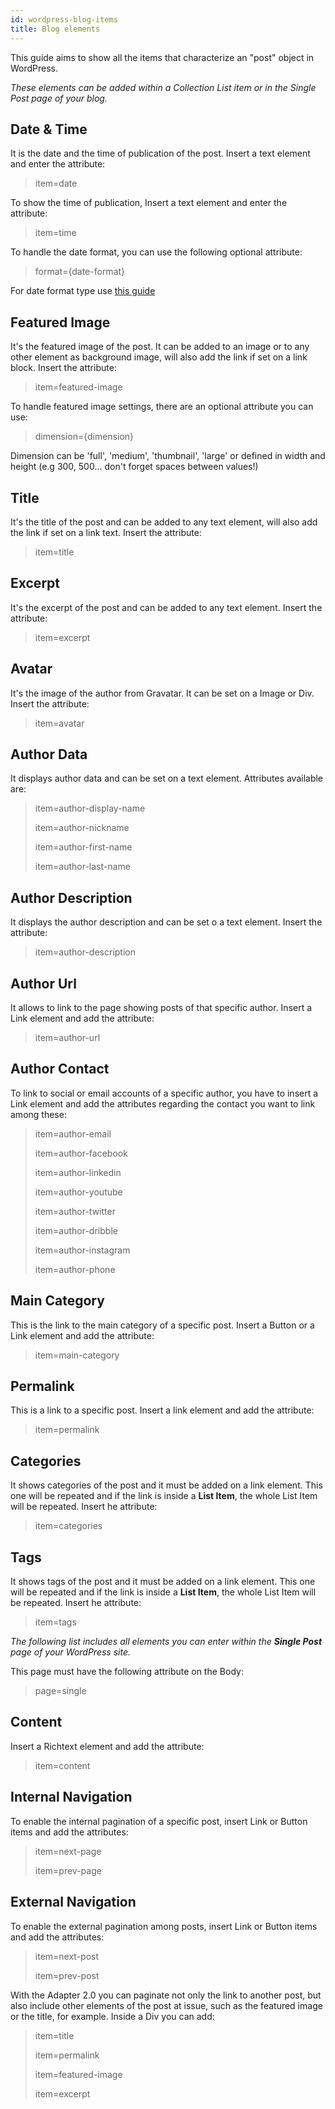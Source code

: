 ```yaml
---
id: wordpress-blog-items
title: Blog elements
---
```

This guide aims to show all the items that characterize an "post" object in WordPress. 

*These elements can be added within a Collection List item or in the Single Post page of your blog.*

## Date & Time
It is the date and the time of publication of the post. Insert a text element and enter the attribute:

> item=date

To show the time of publication,  Insert a text element and enter the attribute:

> item=time

To handle the date format, you can use the following optional attribute:

> format={date-format}

For date format type use [this guide](https://wordpress.org/support/article/formatting-date-and-time/)

## Featured Image
It's the featured image of the post. It can be added to an image or to any other element as background image, will also add the link if set on a link block.
Insert the attribute:

> item=featured-image

To handle featured image settings, there are an optional attribute you can use:

> dimension={dimension}

Dimension can be 'full', 'medium', 'thumbnail', 'large' or defined in width and height (e.g 300, 500... don't forget spaces between values!)

## Title
It's the title of the post and can be added to any text element, will also add the link if set on a link text.
Insert the attribute:

> item=title

## Excerpt
It's the excerpt of the post and can be added to any text element. Insert the attribute:

> item=excerpt

## Avatar
It's the image of the author from Gravatar. It can be set on a Image or Div. Insert the attribute:

> item=avatar

## Author Data
It displays author data and can be set on a text element. Attributes available are:

> item=author-display-name
>
> item=author-nickname
>
> item=author-first-name
>
> item=author-last-name

## Author Description
It displays the author description and can be set o a text element. Insert the attribute:

> item=author-description

## Author Url
It allows to link to the page showing posts of that specific author. Insert a Link element and add the attribute:

> item=author-url

## Author Contact
To link to social or email accounts of a specific author, you have to insert a Link element and add the attributes regarding the contact you want to link among these:

> item=author-email
> 
> item=author-facebook
>
> item=author-linkedin
>
> item=author-youtube 
>
> item=author-twitter
>
> item=author-dribble
>
> item=author-instagram
>
> item=author-phone

## Main Category 
This is the link to the main category of a specific post. Insert a Button or a Link element and add the attribute:

> item=main-category

## Permalink
This is a link to a specific post. Insert a link element and add the attribute:

> item=permalink

## Categories
It shows categories of the post and it must be added on a link element. This one will be repeated and if the link is inside a **List Item**, the whole List Item will be repeated.
Insert he attribute:

> item=categories

## Tags
It shows tags of the post and it must be added on a link element. This one will be repeated and if the link is inside a **List Item**, the whole List Item will be repeated.
Insert he attribute:

> item=tags

*The following list includes all elements you can enter within the **Single Post** page of your WordPress site.*

This page must have the following attribute on the Body:

> page=single

## Content
Insert a Richtext element and add the attribute:

> item=content

## Internal Navigation
To enable the internal pagination of a specific post, insert Link or Button items and add the attributes:

> item=next-page
>
> item=prev-page

## External Navigation
To enable the external pagination among posts, insert Link or Button items and add the attributes:

> item=next-post
>
> item=prev-post

With the Adapter 2.0 you can paginate not only the link to another post, but also include other elements of the post at issue, such as the featured image or the title, for example.
Inside a Div you can add:

> item=title
>
> item=permalink
>
> item=featured-image
>
> item=excerpt